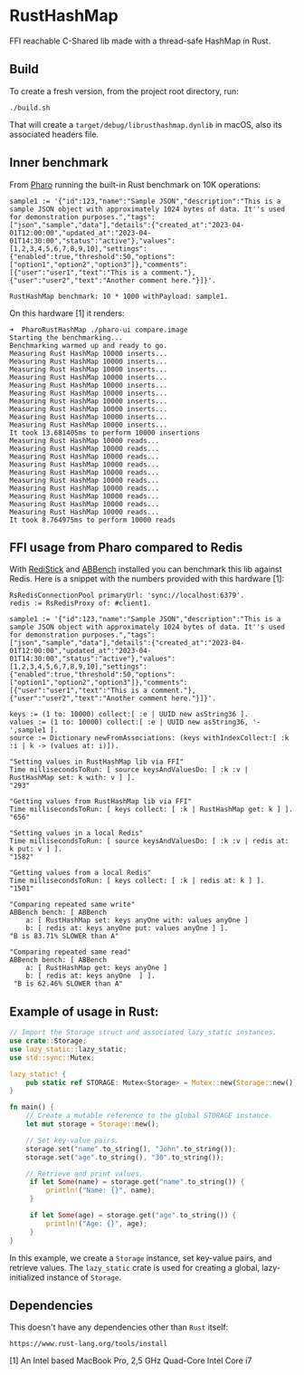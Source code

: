 # RustHashMap
FFI reachable C-Shared lib made with a thread-safe HashMap in Rust.

## Build
To create a fresh version, from the project root directory, run:

    ./build.sh

That will create a `target/debug/librusthashmap.dynlib` in macOS, also its associated headers file.

## Inner benchmark
From [Pharo](https://pharo.org/) running the built-in Rust benchmark on 10K operations:

```Smalltalk
sample1 := '{"id":123,"name":"Sample JSON","description":"This is a sample JSON object with approximately 1024 bytes of data. It''s used for demonstration purposes.","tags":["json","sample","data"],"details":{"created_at":"2023-04-01T12:00:00","updated_at":"2023-04-01T14:30:00","status":"active"},"values":[1,2,3,4,5,6,7,8,9,10],"settings":{"enabled":true,"threshold":50,"options":["option1","option2","option3"]},"comments":[{"user":"user1","text":"This is a comment."},{"user":"user2","text":"Another comment here."}]}'.

RustHashMap benchmark: 10 * 1000 withPayload: sample1.
```
On this hardware [1] it renders:

```
➜  PharoRustHashMap ./pharo-ui compare.image
Starting the benchmarking...
Benchmarking warmed up and ready to go.
Measuring Rust HashMap 10000 inserts...
Measuring Rust HashMap 10000 inserts...
Measuring Rust HashMap 10000 inserts...
Measuring Rust HashMap 10000 inserts...
Measuring Rust HashMap 10000 inserts...
Measuring Rust HashMap 10000 inserts...
Measuring Rust HashMap 10000 inserts...
Measuring Rust HashMap 10000 inserts...
Measuring Rust HashMap 10000 inserts...
Measuring Rust HashMap 10000 inserts...
It took 13.681405ms to perform 10000 insertions
Measuring Rust HashMap 10000 reads...
Measuring Rust HashMap 10000 reads...
Measuring Rust HashMap 10000 reads...
Measuring Rust HashMap 10000 reads...
Measuring Rust HashMap 10000 reads...
Measuring Rust HashMap 10000 reads...
Measuring Rust HashMap 10000 reads...
Measuring Rust HashMap 10000 reads...
Measuring Rust HashMap 10000 reads...
Measuring Rust HashMap 10000 reads...
It took 8.764975ms to perform 10000 reads
```

## FFI usage from Pharo compared to Redis

With [RediStick](https://github.com/mumez/RediStick) and [ABBench](https://github.com/emdonahue/ABBench) installed you can benchmark this lib against Redis. Here is a snippet with the numbers provided with this hardware [1]:

```Smalltalk
RsRedisConnectionPool primaryUrl: 'sync://localhost:6379'.
redis := RsRedisProxy of: #client1.

sample1 := '{"id":123,"name":"Sample JSON","description":"This is a sample JSON object with approximately 1024 bytes of data. It''s used for demonstration purposes.","tags":["json","sample","data"],"details":{"created_at":"2023-04-01T12:00:00","updated_at":"2023-04-01T14:30:00","status":"active"},"values":[1,2,3,4,5,6,7,8,9,10],"settings":{"enabled":true,"threshold":50,"options":["option1","option2","option3"]},"comments":[{"user":"user1","text":"This is a comment."},{"user":"user2","text":"Another comment here."}]}'.

keys := (1 to: 10000) collect:[ :e | UUID new asString36 ].
values := (1 to: 10000) collect:[ :e | UUID new asString36, '-',sample1 ].
source := Dictionary newFromAssociations: (keys withIndexCollect:[ :k :i | k -> (values at: i)]).

"Setting values in RustHashMap lib via FFI"
Time millisecondsToRun: [ source keysAndValuesDo: [ :k :v | RustHashMap set: k with: v ] ]. 
"293"

"Getting values from RustHashMap lib via FFI"
Time millisecondsToRun: [ keys collect: [ :k | RustHashMap get: k ] ]. 
"656"

"Setting values in a local Redis"
Time millisecondsToRun: [ source keysAndValuesDo: [ :k :v | redis at: k put: v ] ]. 
"1582"

"Getting values from a local Redis"
Time millisecondsToRun: [ keys collect: [ :k | redis at: k ] ]. 
"1501"

"Comparing repeated same write"
ABBench bench: [ ABBench 
	a: [ RustHashMap set: keys anyOne with: values anyOne ] 
	b: [ redis at: keys anyOne put: values anyOne ] ]. 
"B is 83.71% SLOWER than A"

"Comparing repeated same read"
ABBench bench: [ ABBench 
	a: [ RustHashMap get: keys anyOne ] 
	b: [ redis at: keys anyOne  ] ]. 
 "B is 62.46% SLOWER than A"
```

## Example of usage in Rust:

```rust
// Import the Storage struct and associated lazy_static instances.
use crate::Storage;
use lazy_static::lazy_static;
use std::sync::Mutex;

lazy_static! {
    pub static ref STORAGE: Mutex<Storage> = Mutex::new(Storage::new());
}

fn main() {
    // Create a mutable reference to the global STORAGE instance.
    let mut storage = Storage::new();

    // Set key-value pairs.
    storage.set("name".to_string(), "John".to_string());
    storage.set("age".to_string(), "30".to_string());

    // Retrieve and print values.
     if let Some(name) = storage.get("name".to_string()) {
         println!("Name: {}", name);
     }

     if let Some(age) = storage.get("age".to_string()) {
         println!("Age: {}", age);
     }
}
```

In this example, we create a `Storage` instance, set key-value pairs, and retrieve values.
The `lazy_static` crate is used for creating a global, lazy-initialized instance of `Storage`.

## Dependencies
This doesn't have any dependencies other than `Rust` itself:

    https://www.rust-lang.org/tools/install


[1] An Intel based MacBook Pro, 2,5 GHz Quad-Core Intel Core i7